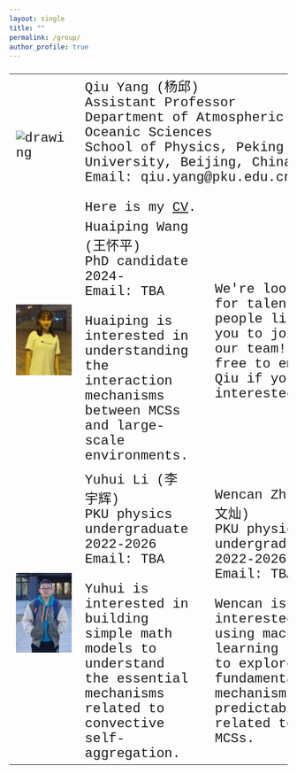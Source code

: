 ```yaml
---
layout: single
title: ""
permalink: /group/
author_profile: true
---
```


<font size="5" face="Courier New" >
<table>
  <tr>
    <td><img src="/images/QiuYang_zoom.jpg" alt="drawing" width="300"/></td>
    <td colspan="3">Qiu Yang (杨邱)<br>Assistant Professor<br>Department of Atmospheric and Oceanic Sciences<br>School of Physics, Peking University, Beijing, China<br>Email: qiu.yang@pku.edu.cn<br><br>Here is my <a href="https://qiuyang50.github.io/files/CV_Qiu_Yang.pdf">CV</a>.</td>
  </tr>
  <tr>
    <td><img src="/images/HuaipingWang_2024PhD.jpg" alt="drawing" width="300"/></td>
    <td>Huaiping Wang (王怀平)<br>PhD candidate 2024-<br>Email: TBA <br><br>Huaiping is interested in understanding the interaction mechanisms between MCSs and large-scale environments.</td>
    <td><img src="/images/future_student.jpg" alt="drawing" width="300"/></td>
    <td>We're looking for talented people like you to join our team! Feel free to email Qiu if you are interested.</td>
    <td><img src="/images/future_student.jpg" alt="drawing" width="300"/></td>
    <td>We're looking for talented people like you to join our team! Feel free to email Qiu if you are interested.</td>
  </tr>
  <tr>
    <td><img src="/images/YuhuiLi_2022Undergraduate.jpg" alt="drawing" width="300"/></td>
    <td>Yuhui Li (李宇辉) <br>PKU physics undergraduate 2022-2026<br>Email: TBA <br><br>Yuhui is interested in building simple math models to understand the essential mechanisms related to convective self-aggregation.</td>
    <td><img src="/images/WencanZhu_2022Undergraduate.jpg" alt="drawing" width="300"/></td>
    <td>Wencan Zhu (朱文灿)<br>PKU physics undergraduate 2022-2026<br>Email: TBA <br><br>Wencan is interested in using machine learning tools to explore the fundamental mechanisms and predictability related to MCSs.</td>
  </tr>
</table>
